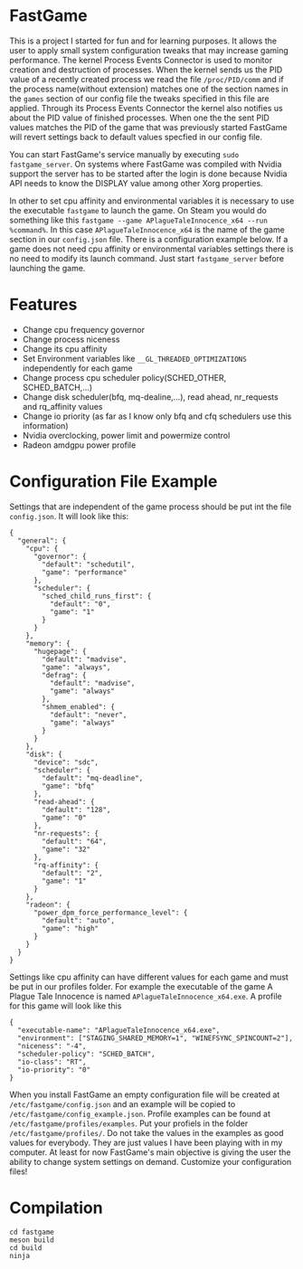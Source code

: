 # FastGame

This is a project I started for fun and for learning purposes. It allows the user to apply small system configuration
tweaks that may increase gaming performance. The kernel Process Events Connector is used to monitor creation and
destruction of processes. When the kernel sends us the PID value of a recently created process we read the file
`/proc/PID/comm` and if the process name(without extension) matches one of the section names in the `games` section
of our config file the tweaks specified in this file are applied. Through its Process Events Connector the kernel also
notifies us about the PID value of finished processes. When one the the sent PID values matches the PID of the game
that was previously started FastGame will revert settings back to default values specfied in our config file.

You can start FastGame's service manually by executing `sudo fastgame_server`. On systems where FastGame was compiled
with Nvidia support the server has to be started after the login is done because Nvidia API needs to know the DISPLAY
value among other Xorg properties.

In other to set cpu affinity and environmental variables it is necessary to use the executable `fastgame` to launch
the game. On Steam you would do something like this `fastgame --game APlagueTaleInnocence_x64 --run %command%`. In this
case `APlagueTaleInnocence_x64` is the name of the game section in our `config.json` file. There is a configuration
example below. If a game does not need cpu affinity or environmental variables settings there is no need to modify its
launch command. Just start `fastgame_server` before launching the game.

# Features

- Change cpu frequency governor
- Change process niceness
- Change its cpu affinity
- Set Environment variables like `__GL_THREADED_OPTIMIZATIONS` independently for each game
- Change process cpu scheduler policy(SCHED_OTHER, SCHED_BATCH,...)
- Change disk scheduler(bfq, mq-dealine,...), read ahead, nr_requests and rq_affinity values
- Change io priority (as far as I know only bfq and cfq schedulers use this information)
- Nvidia overclocking, power limit and powermize control
- Radeon amdgpu power profile

# Configuration File Example

Settings that are independent of the game process should be put int the file `config.json`. It will look like this:

```
{
  "general": {
    "cpu": {
      "governor": {
        "default": "schedutil",
        "game": "performance"
      },
      "scheduler": {
        "sched_child_runs_first": {
          "default": "0",
          "game": "1"
        }
      }
    },
    "memory": {
      "hugepage": {
        "default": "madvise",
        "game": "always",
        "defrag": {
          "default": "madvise",
          "game": "always"
        },
        "shmem_enabled": {
          "default": "never",
          "game": "always"
        }
      }
    },
    "disk": {
      "device": "sdc",
      "scheduler": {
        "default": "mq-deadline",
        "game": "bfq"
      },
      "read-ahead": {
        "default": "128",
        "game": "0"
      },
      "nr-requests": {
        "default": "64",
        "game": "32"
      },
      "rq-affinity": {
        "default": "2",
        "game": "1"
      }
    },
    "radeon": {
      "power_dpm_force_performance_level": {
        "default": "auto",
        "game": "high"
      }
    }
  }
}
```

Settings like cpu affinity can have different values for each game and must be put in our profiles folder. For example
the executable of the game A Plague Tale Innocence is named `APlagueTaleInnocence_x64.exe`. A profile for this game will
look like this

```
{
  "executable-name": "APlagueTaleInnocence_x64.exe",
  "environment": ["STAGING_SHARED_MEMORY=1", "WINEFSYNC_SPINCOUNT=2"],
  "niceness": "-4",
  "scheduler-policy": "SCHED_BATCH",
  "io-class": "RT",
  "io-priority": "0"
}
```

When you install FastGame an empty configuration file will be created at `/etc/fastgame/config.json` and an example
will be copied to `/etc/fastgame/config_example.json`. Profile examples can be found at `/etc/fastgame/profiles/examples`.
Put your profiels in the folder `/etc/fastgame/profiles/`. Do not take the values in the examples as good values for
everybody. They are just values I have been playing with in my computer. At least for now FastGame's main objective is
giving the user the ability to change system settings on demand. Customize your configuration files!

# Compilation

```
cd fastgame
meson build
cd build
ninja
```
